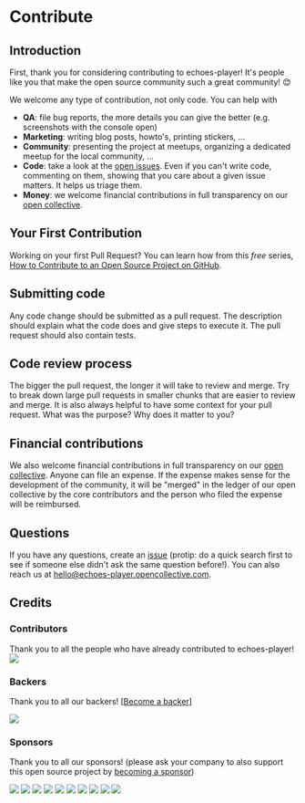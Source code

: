 # Contribute

## Introduction

First, thank you for considering contributing to echoes-player! It's people like you that make the open source community such a great community! 😊

We welcome any type of contribution, not only code. You can help with 
- **QA**: file bug reports, the more details you can give the better (e.g. screenshots with the console open)
- **Marketing**: writing blog posts, howto's, printing stickers, ...
- **Community**: presenting the project at meetups, organizing a dedicated meetup for the local community, ...
- **Code**: take a look at the [open issues](issues). Even if you can't write code, commenting on them, showing that you care about a given issue matters. It helps us triage them.
- **Money**: we welcome financial contributions in full transparency on our [open collective](https://opencollective.com/echoes-player).

## Your First Contribution

Working on your first Pull Request? You can learn how from this *free* series, [How to Contribute to an Open Source Project on GitHub](https://egghead.io/series/how-to-contribute-to-an-open-source-project-on-github).

## Submitting code

Any code change should be submitted as a pull request. The description should explain what the code does and give steps to execute it. The pull request should also contain tests.

## Code review process

The bigger the pull request, the longer it will take to review and merge. Try to break down large pull requests in smaller chunks that are easier to review and merge.
It is also always helpful to have some context for your pull request. What was the purpose? Why does it matter to you?

## Financial contributions

We also welcome financial contributions in full transparency on our [open collective](https://opencollective.com/echoes-player).
Anyone can file an expense. If the expense makes sense for the development of the community, it will be "merged" in the ledger of our open collective by the core contributors and the person who filed the expense will be reimbursed.

## Questions

If you have any questions, create an [issue](issue) (protip: do a quick search first to see if someone else didn't ask the same question before!).
You can also reach us at hello@echoes-player.opencollective.com.

## Credits

### Contributors

Thank you to all the people who have already contributed to echoes-player!
<a href="graphs/contributors"><img src="https://opencollective.com/echoes-player/contributors.svg?width=890" /></a>


### Backers

Thank you to all our backers! [[Become a backer](https://opencollective.com/echoes-player#backer)]

<a href="https://opencollective.com/echoes-player#backers" target="_blank"><img src="https://opencollective.com/echoes-player/backers.svg?width=890"></a>


### Sponsors

Thank you to all our sponsors! (please ask your company to also support this open source project by [becoming a sponsor](https://opencollective.com/echoes-player#sponsor))

<a href="https://opencollective.com/echoes-player/sponsor/0/website" target="_blank"><img src="https://opencollective.com/echoes-player/sponsor/0/avatar.svg"></a>
<a href="https://opencollective.com/echoes-player/sponsor/1/website" target="_blank"><img src="https://opencollective.com/echoes-player/sponsor/1/avatar.svg"></a>
<a href="https://opencollective.com/echoes-player/sponsor/2/website" target="_blank"><img src="https://opencollective.com/echoes-player/sponsor/2/avatar.svg"></a>
<a href="https://opencollective.com/echoes-player/sponsor/3/website" target="_blank"><img src="https://opencollective.com/echoes-player/sponsor/3/avatar.svg"></a>
<a href="https://opencollective.com/echoes-player/sponsor/4/website" target="_blank"><img src="https://opencollective.com/echoes-player/sponsor/4/avatar.svg"></a>
<a href="https://opencollective.com/echoes-player/sponsor/5/website" target="_blank"><img src="https://opencollective.com/echoes-player/sponsor/5/avatar.svg"></a>
<a href="https://opencollective.com/echoes-player/sponsor/6/website" target="_blank"><img src="https://opencollective.com/echoes-player/sponsor/6/avatar.svg"></a>
<a href="https://opencollective.com/echoes-player/sponsor/7/website" target="_blank"><img src="https://opencollective.com/echoes-player/sponsor/7/avatar.svg"></a>
<a href="https://opencollective.com/echoes-player/sponsor/8/website" target="_blank"><img src="https://opencollective.com/echoes-player/sponsor/8/avatar.svg"></a>
<a href="https://opencollective.com/echoes-player/sponsor/9/website" target="_blank"><img src="https://opencollective.com/echoes-player/sponsor/9/avatar.svg"></a>

<!-- This `CONTRIBUTING.md` is based on @nayafia's template https://github.com/nayafia/contributing-template -->